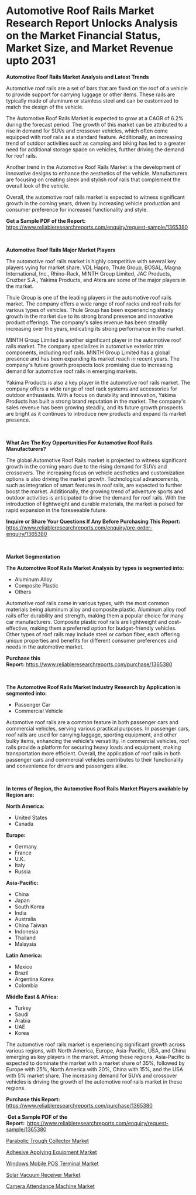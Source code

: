 <p><h1>Automotive Roof Rails Market Research Report Unlocks Analysis on the Market Financial Status, Market Size, and Market Revenue upto 2031</h1></p><p><strong>Automotive Roof Rails Market Analysis and Latest Trends</strong></p>
<p><p>Automotive roof rails are a set of bars that are fixed on the roof of a vehicle to provide support for carrying luggage or other items. These rails are typically made of aluminum or stainless steel and can be customized to match the design of the vehicle.</p><p>The Automotive Roof Rails Market is expected to grow at a CAGR of 6.2% during the forecast period. The growth of this market can be attributed to a rise in demand for SUVs and crossover vehicles, which often come equipped with roof rails as a standard feature. Additionally, an increasing trend of outdoor activities such as camping and biking has led to a greater need for additional storage space on vehicles, further driving the demand for roof rails.</p><p>Another trend in the Automotive Roof Rails Market is the development of innovative designs to enhance the aesthetics of the vehicle. Manufacturers are focusing on creating sleek and stylish roof rails that complement the overall look of the vehicle.</p><p>Overall, the automotive roof rails market is expected to witness significant growth in the coming years, driven by increasing vehicle production and consumer preference for increased functionality and style.</p></p>
<p><strong>Get a Sample PDF of the Report:&nbsp;</strong> <a href="https://www.reliableresearchreports.com/enquiry/request-sample/1365380">https://www.reliableresearchreports.com/enquiry/request-sample/1365380</a></p>
<p>&nbsp;</p>
<p><strong>Automotive Roof Rails Major Market Players</strong></p>
<p><p>The automotive roof rails market is highly competitive with several key players vying for market share. VDL Hapro, Thule Group, BOSAL, Magna International, Inc., Rhino-Rack, MINTH Group Limited, JAC Products, Cruzber S.A., Yakima Products, and Atera are some of the major players in the market.</p><p>Thule Group is one of the leading players in the automotive roof rails market. The company offers a wide range of roof racks and roof rails for various types of vehicles. Thule Group has been experiencing steady growth in the market due to its strong brand presence and innovative product offerings. The company's sales revenue has been steadily increasing over the years, indicating its strong performance in the market.</p><p>MINTH Group Limited is another significant player in the automotive roof rails market. The company specializes in automotive exterior trim components, including roof rails. MINTH Group Limited has a global presence and has been expanding its market reach in recent years. The company's future growth prospects look promising due to increasing demand for automotive roof rails in emerging markets.</p><p>Yakima Products is also a key player in the automotive roof rails market. The company offers a wide range of roof rack systems and accessories for outdoor enthusiasts. With a focus on durability and innovation, Yakima Products has built a strong brand reputation in the market. The company's sales revenue has been growing steadily, and its future growth prospects are bright as it continues to introduce new products and expand its market presence.</p></p>
<p>&nbsp;</p>
<p><strong>What Are The Key Opportunities For Automotive Roof Rails Manufacturers?</strong></p>
<p><p>The global Automotive Roof Rails market is projected to witness significant growth in the coming years due to the rising demand for SUVs and crossovers. The increasing focus on vehicle aesthetics and customization options is also driving the market growth. Technological advancements, such as integration of smart features in roof rails, are expected to further boost the market. Additionally, the growing trend of adventure sports and outdoor activities is anticipated to drive the demand for roof rails. With the introduction of lightweight and durable materials, the market is poised for rapid expansion in the foreseeable future.</p></p>
<p><strong>Inquire or Share Your Questions If Any Before Purchasing This Report:</strong> <a href="https://www.reliableresearchreports.com/enquiry/pre-order-enquiry/1365380">https://www.reliableresearchreports.com/enquiry/pre-order-enquiry/1365380</a></p>
<p>&nbsp;</p>
<p><strong>Market Segmentation</strong></p>
<p><strong>The Automotive Roof Rails Market Analysis by types is segmented into:</strong></p>
<p><ul><li>Aluminum Alloy</li><li>Composite Plastic</li><li>Others</li></ul></p>
<p><p>Automotive roof rails come in various types, with the most common materials being aluminum alloy and composite plastic. Aluminum alloy roof rails offer durability and strength, making them a popular choice for many car manufacturers. Composite plastic roof rails are lightweight and cost-effective, making them a preferred option for budget-friendly vehicles. Other types of roof rails may include steel or carbon fiber, each offering unique properties and benefits for different consumer preferences and needs in the automotive market.</p></p>
<p><strong>Purchase this Report:&nbsp;</strong><a href="https://www.reliableresearchreports.com/purchase/1365380">https://www.reliableresearchreports.com/purchase/1365380</a></p>
<p>&nbsp;</p>
<p><strong>The Automotive Roof Rails Market Industry Research by Application is segmented into:</strong></p>
<p><ul><li>Passenger Car</li><li>Commercial Vehicle</li></ul></p>
<p><p>Automotive roof rails are a common feature in both passenger cars and commercial vehicles, serving various practical purposes. In passenger cars, roof rails are used for carrying luggage, sporting equipment, and other bulky items, enhancing the vehicle's versatility. In commercial vehicles, roof rails provide a platform for securing heavy loads and equipment, making transportation more efficient. Overall, the application of roof rails in both passenger cars and commercial vehicles contributes to their functionality and convenience for drivers and passengers alike.</p></p>
<p>&nbsp;</p>
<p><strong>In terms of Region, the Automotive Roof Rails Market Players available by Region are:</strong></p>
<p>
    <p> <strong> North America: </strong>
        <ul>
            <li>United States</li>
            <li>Canada</li>
        </ul>
        </p> 
    <p> <strong> Europe: </strong>
        <ul>
            <li>Germany</li>
            <li>France</li>
            <li>U.K.</li>
            <li>Italy</li>
            <li>Russia</li>
        </ul>
        </p> 
    <p> <strong> Asia-Pacific: </strong>
        <ul>
            <li>China</li>
            <li>Japan</li>
            <li>South Korea</li>
            <li>India</li>
            <li>Australia</li>
            <li>China Taiwan</li>
            <li>Indonesia</li>
            <li>Thailand</li>
            <li>Malaysia</li>
        </ul>
        </p> 
    <p> <strong> Latin America: </strong>
        <ul>
            <li>Mexico</li>
            <li>Brazil</li>
            <li>Argentina Korea</li>
            <li>Colombia</li>
        </ul>
        </p> 
    <p> <strong> Middle East & Africa: </strong>
        <ul>
            <li>Turkey</li>
            <li>Saudi</li>
            <li>Arabia</li>
            <li>UAE</li>
            <li>Korea</li>
        </ul>
    </p>
    </p>
<p><p>The automotive roof rails market is experiencing significant growth across various regions, with North America, Europe, Asia-Pacific, USA, and China emerging as key players in the market. Among these regions, Asia-Pacific is expected to dominate the market with a market share of 35%, followed by Europe with 25%, North America with 20%, China with 15%, and the USA with 5% market share. The increasing demand for SUVs and crossover vehicles is driving the growth of the automotive roof rails market in these regions.</p></p>
<p><strong>Purchase this Report: </strong><a href="https://www.reliableresearchreports.com/purchase/1365380">https://www.reliableresearchreports.com/purchase/1365380</a></p>
<p>&nbsp;<strong>Get a Sample PDF of the Report:&nbsp;&nbsp;</strong><a href="https://www.reliableresearchreports.com/enquiry/request-sample/1365380">https://www.reliableresearchreports.com/enquiry/request-sample/1365380</a></p>
<p><strong></strong></p>
<p><p><a href="https://github.com/Whitneyboyettebo9kiw7yr13/Market-Research-Report-List-1/blob/main/parabolic-trough-collector-market.md">Parabolic Trough Collector Market</a></p><p><a href="https://medium.com/p/52f7d636e5be/edit">Adhesive Applying Equipment Market</a></p><p><a href="https://medium.com/p/8f884bf0838d/edit">Windows Mobile POS Terminal Market</a></p><p><a href="https://github.com/WillieWoodard/Market-Research-Report-List-3/blob/main/solar-vacuum-receiver-market.md">Solar Vacuum Receiver Market</a></p><p><a href="https://medium.com/@emilyarnold76/camera-attendance-machine-market-the-key-to-successful-business-strategy-forecast-till-2031-21f9c1781e26">Camera Attendance Machine Market</a></p></p>